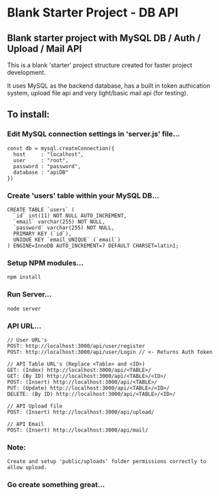# Blank Starter Project - DB API
## Blank starter project with MySQL DB / Auth / Upload / Mail API

This is a blank 'starter' project structure created for faster project development.

It uses MySQL as the backend database, has a built in token authication system, upload file api and very light/basic mail api (for testing).

## To install:

### Edit MySQL connection settings in 'server.js' file...
```
const db = mysql.createConnection({
  host     : "localhost",
  user     : "root",
  password : "password",
  database : "apiDB"
})
```

### Create 'users' table within your MySQL DB...
```
CREATE TABLE `users` (
  `id` int(11) NOT NULL AUTO_INCREMENT,
  `email` varchar(255) NOT NULL,
  `password` varchar(255) NOT NULL,
  PRIMARY KEY (`id`),
  UNIQUE KEY `email_UNIQUE` (`email`)
) ENGINE=InnoDB AUTO_INCREMENT=7 DEFAULT CHARSET=latin1;

```

### Setup NPM modules...
```
npm install
```

### Run Server...
```
node server
```

### API URL...
```
// User URL's
POST: http://localhost:3000/api/user/register
POST: http://localhost:3000/api/user/Login // <- Returns Auth Token

// API Table URL's (Replace <Table> and <ID>)
GET: (Index) http://localhost:3000/api/<TABLE>/
GET: (By ID) http://localhost:3000/api/<TABLE>/<ID>/
POST: (Insert) http://localhost:3000/api/<TABLE>/
PUT: (Update) http://localhost:3000/api/<TABLE>/<ID>/
DELETE: (By ID) http://localhost:3000/api/<TABLE>/<ID>/

// API Upload file
POST: (Insert) http://localhost:3000/api/upload/

// API Email
POST: (Insert) http://localhost:3000/api/mail/
```

### Note:
```
Create and setup 'public/uploads' folder permissions correctly to allow upload.
```

### Go create something great...
